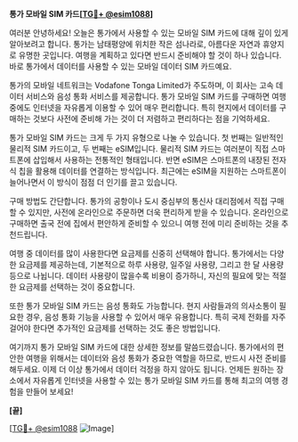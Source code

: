 **통가 모바일 SIM 카드[[TG💪+ @esim1088](https://t.me/s/esim1088)]**

여러분 안녕하세요! 오늘은 통가에서 사용할 수 있는 모바일 SIM 카드에 대해 깊이 있게 알아보려고 합니다. 통가는 남태평양에 위치한 작은 섬나라로, 아름다운 자연과 휴양지로 유명한 곳입니다. 여행을 계획하고 있다면 반드시 준비해야 할 것이 하나 있습니다. 바로 통가에서 데이터를 사용할 수 있는 모바일 데이터 SIM 카드예요. 

통가의 모바일 네트워크는 Vodafone Tonga Limited가 주도하며, 이 회사는 고속 데이터 서비스와 음성 통화 서비스를 제공합니다. 통가 모바일 SIM 카드를 구매하면 여행 중에도 인터넷을 자유롭게 이용할 수 있어 매우 편리합니다. 특히 현지에서 데이터를 구매하는 것보다 사전에 준비해 가는 것이 더 저렴하고 편리하다는 점을 기억하세요.

통가 모바일 SIM 카드는 크게 두 가지 유형으로 나눌 수 있습니다. 첫 번째는 일반적인 물리적 SIM 카드이고, 두 번째는 eSIM입니다. 물리적 SIM 카드는 여러분이 직접 스마트폰에 삽입해서 사용하는 전통적인 형태입니다. 반면 eSIM은 스마트폰의 내장된 전자식 칩을 활용해 데이터를 연결하는 방식입니다. 최근에는 eSIM을 지원하는 스마트폰이 늘어나면서 이 방식이 점점 더 인기를 끌고 있습니다.

구매 방법도 간단합니다. 통가의 공항이나 도시 중심부의 통신사 대리점에서 직접 구매할 수 있지만, 사전에 온라인으로 주문하면 더욱 편리하게 받을 수 있습니다. 온라인으로 구매하면 출국 전에 집에서 편안하게 준비할 수 있으니 여행 전에 미리 준비하는 것을 추천드립니다.

여행 중 데이터를 많이 사용한다면 요금제를 신중히 선택해야 합니다. 통가에서는 다양한 요금제를 제공하는데, 기본적으로 하루 사용량, 일주일 사용량, 그리고 한 달 사용량 등으로 나뉩니다. 데이터 사용량이 많을수록 비용이 증가하니, 자신의 필요에 맞는 적절한 요금제를 선택하는 것이 중요합니다.

또한 통가 모바일 SIM 카드는 음성 통화도 가능합니다. 현지 사람들과의 의사소통이 필요한 경우, 음성 통화 기능을 사용할 수 있어서 매우 유용합니다. 특히 국제 전화를 자주 걸어야 한다면 추가적인 요금제를 선택하는 것도 좋은 방법입니다.

여기까지 통가 모바일 SIM 카드에 대한 상세한 정보를 말씀드렸습니다. 통가에서의 편안한 여행을 위해서는 데이터와 음성 통화가 중요한 역할을 하므로, 반드시 사전 준비를 해두세요. 이제 더 이상 통가에서 데이터 걱정을 하지 않아도 됩니다. 언제든 원하는 장소에서 자유롭게 인터넷을 사용할 수 있는 통가 모바일 SIM 카드를 통해 최고의 여행 경험을 만들어 보세요!

**[끝]**

[[TG💪+ @esim1088](https://t.me/s/esim1088) ![Image](https://i.postimg.cc/Y0z9fWf4/image.png)]